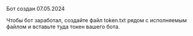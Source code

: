 Бот создан 07.05.2024

Чтобы бот заработал, создайте файл token.txt рядом с исполняемым 
файлом и вставьте туда токен вашего бота.

